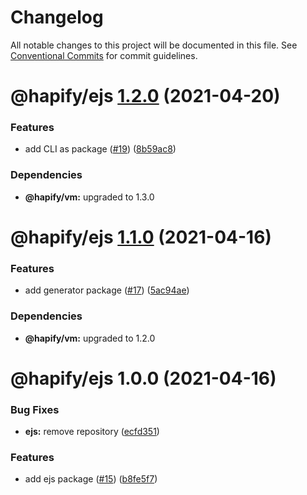 # Changelog

All notable changes to this project will be documented in this file. See
[Conventional Commits](https://conventionalcommits.org) for commit guidelines.

# @hapify/ejs [1.2.0](https://github.com/hapify/hapify/compare/@hapify/ejs@1.1.0...@hapify/ejs@1.2.0) (2021-04-20)


### Features

* add CLI as package ([#19](https://github.com/hapify/hapify/issues/19)) ([8b59ac8](https://github.com/hapify/hapify/commit/8b59ac8e7d07465d96c6fe165ffff1159b7d7c3a))





### Dependencies

* **@hapify/vm:** upgraded to 1.3.0

# @hapify/ejs [1.1.0](https://github.com/hapify/hapify/compare/@hapify/ejs@1.0.0...@hapify/ejs@1.1.0) (2021-04-16)


### Features

* add generator package ([#17](https://github.com/hapify/hapify/issues/17)) ([5ac94ae](https://github.com/hapify/hapify/commit/5ac94ae190a21bf2b1c416d6f5e9641ac247794b))





### Dependencies

* **@hapify/vm:** upgraded to 1.2.0

# @hapify/ejs 1.0.0 (2021-04-16)


### Bug Fixes

* **ejs:** remove repository ([ecfd351](https://github.com/hapify/hapify/commit/ecfd3519dfb433d19928defd4a49f0bf5287d0c8))


### Features

* add ejs package ([#15](https://github.com/hapify/hapify/issues/15)) ([b8fe5f7](https://github.com/hapify/hapify/commit/b8fe5f7eae35dd1c6296c7e10e7b0dacc43cee02))
